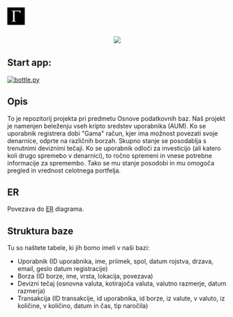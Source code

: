 
#  <img src="https://github.com/MatejRojec/Gamma/blob/main/logo.jpg" width="40" height="40"> 



<p align="center">
  <img src="https://readme-typing-svg.herokuapp.com?lines=Gamma&center=true&width=500&height=50">
</p>


## Start app:

[![bottle.py](https://mybinder.org/badge_logo.svg)](https://mybinder.org/v2/gh/vitorozman/GAMMA/main?urlpath=proxy/8080/)

## Opis

To je repozitorij projekta pri predmetu Osnove podatkovnih baz. Naš projekt je namenjen beleženju vseh kripto sredstev uporabnika (AUM). Ko se uporabnik registrera dobi "Gama" račun, kjer ima možnost povezati svoje denarnice, odprte na različnih borzah. Skupno stanje se posodablja s trenutnimi deviznimi tečaji. Ko se uporabnik odloči za investicijo (ali katero koli drugo spremebo v denarnici), to ročno spremeni in vnese potrebne informacije za spremembo. Tako se mu stanje posodobi in mu omogoča pregled in vrednost celotnega portfelja.

## ER 
Povezava do [ER](https://github.com/MatejRojec/Gamma/blob/main/ER.pdf) diagrama.

## Struktura baze

Tu so naštete tabele, ki jih bomo imeli v naši bazi:
- Uporabnik (ID uporabnika, ime, priimek, spol, datum rojstva, drzava, email, geslo datum registracije)
- Borza (ID borze, ime, vrsta, lokacija, povezava)
- Devizni tečaj (osnovna valuta, kotirajoča valuta, valutno razmerje, datum razmerja)
- Transakcija (ID transakcije, id uporabnika, id borze,  iz valute, v valuto, iz količine, v količino, datum in čas, tip naročila)
